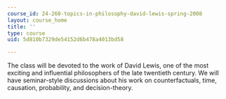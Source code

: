 ```yaml
---
course_id: 24-260-topics-in-philosophy-david-lewis-spring-2008
layout: course_home
title: ''
type: course
uid: 5d810b7329de54152d6b478a4013bd58

---
```

The class will be devoted to the work of David Lewis, one of the most exciting and influential philosophers of the late twentieth century. We will have seminar-style discussions about his work on counterfactuals, time, causation, probability, and decision-theory.
